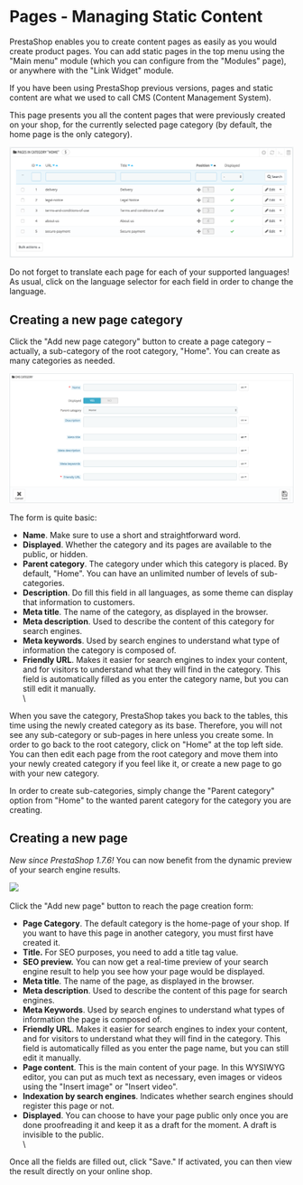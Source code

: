 # Pages - Managing Static Content

PrestaShop enables you to create content pages as easily as you would create product pages. You can add static pages in the top menu using the "Main menu" module (which you can configure from the "Modules" page), or anywhere with the "Link Widget" module.

If you have been using PrestaShop previous versions, pages and static content are what we used to call CMS (Content Management System).

This page presents you all the content pages that were previously created on your shop, for the currently selected page category (by default, the home page is the only category).

![](<../../../.gitbook/assets/46170138 (4) (4).png>)

Do not forget to translate each page for each of your supported languages! As usual, click on the language selector for each field in order to change the language.

## Creating a new page category <a href="#pages-managingstaticcontent-creatinganewpagecategory" id="pages-managingstaticcontent-creatinganewpagecategory"></a>

Click the "Add new page category" button to create a page category – actually, a sub-category of the root category, "Home". You can create as many categories as needed.

![](<../../../.gitbook/assets/57082049 (4) (4) (3).png>)

The form is quite basic:

* **Name**. Make sure to use a short and straightforward word.
* **Displayed**. Whether the category and its pages are available to the public, or hidden.
* **Parent category**. The category under which this category is placed. By default, "Home". You can have an unlimited number of levels of sub-categories.
* **Description**. Do fill this field in all languages, as some theme can display that information to customers.
* **Meta title**. The name of the category, as displayed in the browser.
* **Meta description**. Used to describe the content of this category for search engines.
* **Meta keywords**. Used by search engines to understand what type of information the category is composed of.
* **Friendly URL**. Makes it easier for search engines to index your content, and for visitors to understand what they will find in the category. This field is automatically filled as you enter the category name, but you can still edit it manually.\
  \


When you save the category, PrestaShop takes you back to the tables, this time using the newly created category as its base. Therefore, you will not see any sub-category or sub-pages in here unless you create some. In order to go back to the root category, click on "Home" at the top left side. You can then edit each page from the root category and move them into your newly created category if you feel like it, or create a new page to go with your new category.

In order to create sub-categories, simply change the "Parent category" option from "Home" to the wanted parent category for the category you are creating.

## Creating a new page <a href="#pages-managingstaticcontent-creatinganewpage" id="pages-managingstaticcontent-creatinganewpage"></a>

_New since PrestaShop 1.7.6!_ You can now benefit from the dynamic preview of your search engine results.

![](<../../../.gitbook/assets/64225645 (1).gif>)

Click the "Add new page" button to reach the page creation form:

* **Page Category**. The default category is the home-page of your shop. If you want to have this page in another category, you must first have created it.
* **Title.** For SEO purposes, you need to add a title tag value.
* **SEO preview.** You can now get a real-time preview of your search engine result to help you see how your page would be displayed.
* **Meta title**. The name of the page, as displayed in the browser.
* **Meta description**. Used to describe the content of this page for search engines.
* **Meta Keywords**. Used by search engines to understand what types of information the page is composed of.
* **Friendly URL**. Makes it easier for search engines to index your content, and for visitors to understand what they will find in the category. This field is automatically filled as you enter the page name, but you can still edit it manually.
* **Page content**. This is the main content of your page. In this WYSIWYG editor, you can put as much text as necessary, even images or videos using the "Insert image" or "Insert video".
* **Indexation by search engines**. Indicates whether search engines should register this page or not.
* **Displayed**. You can choose to have your page public only once you are done proofreading it and keep it as a draft for the moment. A draft is invisible to the public.\
  \


Once all the fields are filled out, click "Save." If activated, you can then view the result directly on your online shop.
